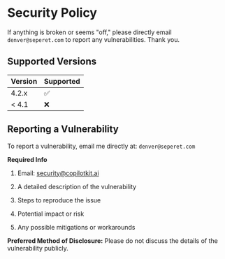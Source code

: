 # Security Policy

If anything is broken or seems "off," please directly email `denver@seperet.com` to report any vulnerabilities. Thank you.

## Supported Versions

| Version | Supported          |
| ------- | ------------------ |
| 4.2.x   | :white_check_mark: |
| < 4.1   | :x:                |

## Reporting a Vulnerability

To report a vulnerability, email me directly at: `denver@seperet.com`

**Required Info**
1. Email: security@copilotkit.ai

2. A detailed description of the vulnerability
3. Steps to reproduce the issue
4. Potential impact or risk
5. Any possible mitigations or workarounds

**Preferred Method of Disclosure:**
Please do not discuss the details of the vulnerability publicly.
